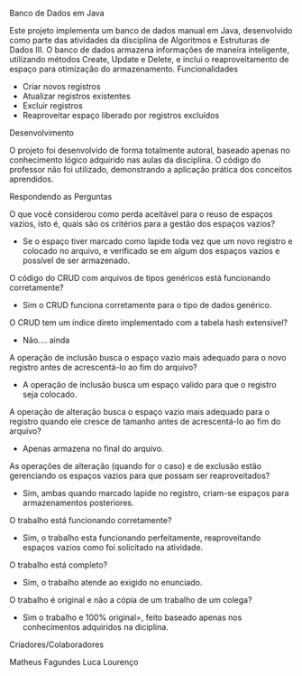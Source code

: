 Banco de Dados em Java

Este projeto implementa um banco de dados manual em Java, desenvolvido como parte das atividades da disciplina de Algoritmos e Estruturas de Dados III. O banco de dados armazena informações de maneira inteligente, utilizando métodos Create, Update e Delete, e inclui o reaproveitamento de espaço para otimização do armazenamento.
Funcionalidades

-    Criar novos registros
-    Atualizar registros existentes
-    Excluir registros
-    Reaproveitar espaço liberado por registros excluídos

Desenvolvimento

O projeto foi desenvolvido de forma totalmente autoral, baseado apenas no conhecimento lógico adquirido nas aulas da disciplina. O código do professor não foi utilizado, demonstrando a aplicação prática dos conceitos aprendidos.

Respondendo as Perguntas

O que você considerou como perda aceitável para o reuso de espaços vazios, isto é, quais são os critérios para a gestão dos espaços vazios?
  - Se o espaço tiver marcado como lapide toda vez que um novo registro e colocado no arquivo, e verificado se em algum dos espaços vazios e possível de ser armazenado.

O código do CRUD com arquivos de tipos genéricos está funcionando corretamente?
  - Sim o CRUD funciona corretamente para o tipo de dados genérico.

O CRUD tem um índice direto implementado com a tabela hash extensível?
  - Não.... ainda

A operação de inclusão busca o espaço vazio mais adequado para o novo registro antes de acrescentá-lo ao fim do arquivo?
  - A operação de inclusão busca um espaço valido para que o registro seja colocado.

A operação de alteração busca o espaço vazio mais adequado para o registro quando ele cresce de tamanho antes de acrescentá-lo ao fim do arquivo?
  - Apenas armazena no final do arquivo.

As operações de alteração (quando for o caso) e de exclusão estão gerenciando os espaços vazios para que possam ser reaproveitados?
  - Sim, ambas quando marcado lapide no registro, criam-se espaços para armazenamentos posteriores.

O trabalho está funcionando corretamente?
  - Sim, o trabalho esta funcionando perfeitamente, reaproveitando espaços vazios como foi solicitado na atividade.
  
O trabalho está completo?
  - Sim, o trabalho atende ao exigido no enunciado.
  
O trabalho é original e não a cópia de um trabalho de um colega?
  - Sim o trabalho e 100% original=, feito baseado apenas nos conhecimentos adquiridos na diciplina.

Criadores/Colaboradores

Matheus Fagundes
Luca Lourenço
